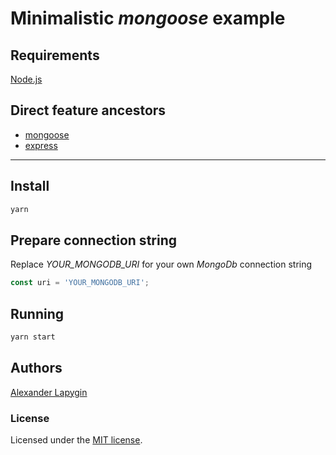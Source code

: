 # Minimalistic *mongoose* example

## Requirements

[Node.js](https://nodejs.org/en/download/package-manager/)

## Direct feature ancestors

* [mongoose](https://github.com/softspider/mongoose)
* [express](https://github.com/softspider/express)

---

## Install

```sh
yarn
```

## Prepare connection string

Replace *YOUR_MONGODB_URI* for your own *MongoDb* connection string

```javascript
const uri = 'YOUR_MONGODB_URI';
```

## Running

```sh
yarn start
```

## Authors

[Alexander Lapygin](https://github.com/AlexanderLapygin)

### License

Licensed under the [MIT license](./LICENSE).
